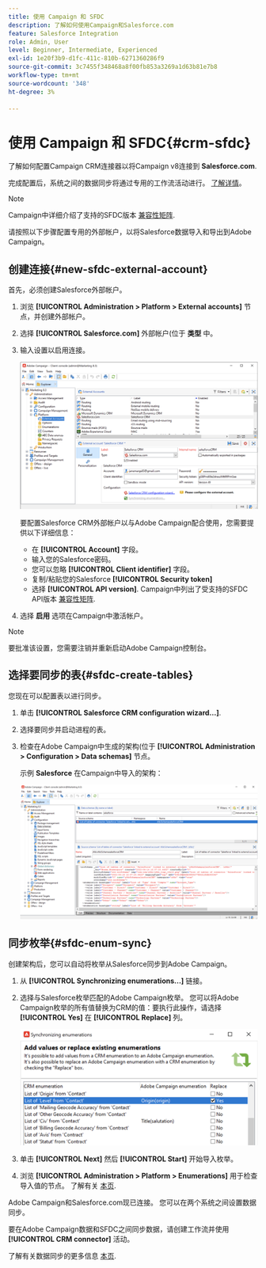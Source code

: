 ```yaml
---
title: 使用 Campaign 和 SFDC
description: 了解如何使用Campaign和Salesforce.com
feature: Salesforce Integration
role: Admin, User
level: Beginner, Intermediate, Experienced
exl-id: 1e20f3b9-d1fc-411c-810b-6271360286f9
source-git-commit: 3c7455f348468a8f00fb853a3269a1d63b81e7b8
workflow-type: tm+mt
source-wordcount: '348'
ht-degree: 3%

---
```


# 使用 Campaign 和 SFDC{#crm-sfdc}

了解如何配置Campaign CRM连接器以将Campaign v8连接到 **Salesforce.com**.

完成配置后，系统之间的数据同步将通过专用的工作流活动进行。 [了解详情](crm-data-sync.md)。

>[!NOTE]
>
>Campaign中详细介绍了支持的SFDC版本 [兼容性矩阵](../start/compatibility-matrix.md).

请按照以下步骤配置专用的外部帐户，以将Salesforce数据导入和导出到Adobe Campaign。

## 创建连接{#new-sfdc-external-account}

首先，必须创建Salesforce外部帐户。

1. 浏览 **[!UICONTROL Administration > Platform > External accounts]** 节点，并创建外部帐户。
1. 选择 **[!UICONTROL Salesforce.com]** 外部帐户(位于 **类型** 中。
1. 输入设置以启用连接。

   ![](assets/sfdc-external-account.png)

   要配置Salesforce CRM外部帐户以与Adobe Campaign配合使用，您需要提供以下详细信息：

   * 在 **[!UICONTROL Account]** 字段。
   * 输入您的Salesforce密码。
   * 您可以忽略 **[!UICONTROL Client identifier]** 字段。
   * 复制/粘贴您的Salesforce **[!UICONTROL Security token]**
   * 选择 **[!UICONTROL API version]**. Campaign中列出了受支持的SFDC API版本 [兼容性矩阵](../start/compatibility-matrix.md).

1. 选择 **启用** 选项在Campaign中激活帐户。

>[!NOTE]
>
>要批准该设置，您需要注销并重新启动Adobe Campaign控制台。

## 选择要同步的表{#sfdc-create-tables}

您现在可以配置表以进行同步。

1. 单击 **[!UICONTROL Salesforce CRM configuration wizard...]**.
1. 选择要同步并启动进程的表。
1. 检查在Adobe Campaign中生成的架构(位于 **[!UICONTROL Administration > Configuration > Data schemas]** 节点。

   示例 **Salesforce** 在Campaign中导入的架构：

   ![](assets/sfdc-schemas.png)

## 同步枚举{#sfdc-enum-sync}

创建架构后，您可以自动将枚举从Salesforce同步到Adobe Campaign。

1. 从  **[!UICONTROL Synchronizing enumerations...]** 链接。
1. 选择与Salesforce枚举匹配的Adobe Campaign枚举。
您可以将Adobe Campaign枚举的所有值替换为CRM的值：要执行此操作，请选择 **[!UICONTROL Yes]** 在 **[!UICONTROL Replace]** 列。

   ![](assets/sfdc-enum.png)

1. 单击 **[!UICONTROL Next]** 然后 **[!UICONTROL Start]** 开始导入枚举。

1. 浏览 **[!UICONTROL Administration > Platform > Enumerations]** 用于检查导入值的节点。 了解有关 [本页](../config/ui-settings.md#enumerations).

Adobe Campaign和Salesforce.com现已连接。 您可以在两个系统之间设置数据同步。

要在Adobe Campaign数据和SFDC之间同步数据，请创建工作流并使用 **[!UICONTROL CRM connector]** 活动。

了解有关数据同步的更多信息 [本页](crm-data-sync.md).
